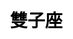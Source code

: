 ---
title: 雙子座
layout: constellation/single
description: 星座信息 - 雙子座.
js: ["js/luck/constellation/single.js"]
css: ["css/luck/constellation/single.css"]
---